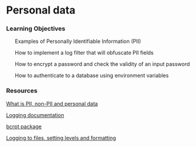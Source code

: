 <h1>Personal data</h1>
<h3>Learning Objectives</h3>
<ul>
<p>Examples of Personally Identifiable Information (PII)</p>
<p>How to implement a log filter that will obfuscate PII fields</p>
<p>How to encrypt a password and check the validity of an input password</p>
<p>How to authenticate to a database using environment variables</p>
</ul>
<h3>Resources</h3>
<p><a href="https://piwik.pro/blog/what-is-pii-personal-data/">What is PII, non-PII and personal data</a></p>
<p><a href="https://docs.python.org/3/library/logging.html">Logging documentation</a></p>
<p><a href="https://github.com/pyca/bcrypt/">bcrpt package</a></p>
<p><a href="https://www.youtube.com/watch?v=-ARI4Cz-awo">Logging to files, setting levels and formatting</a></p>
